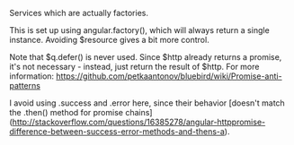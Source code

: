 Services which are actually factories.

This is set up using angular.factory(), which will always return a single instance.
Avoiding $resource gives a bit more control.

Note that $q.defer() is never used. Since $http already returns a promise, it's not necessary -
instead, just return the result of $http. For more information:
https://github.com/petkaantonov/bluebird/wiki/Promise-anti-patterns

I avoid using .success and .error here, since their behavior [doesn't match the .then() method for promise chains]
(http://stackoverflow.com/questions/16385278/angular-httppromise-difference-between-success-error-methods-and-thens-a).